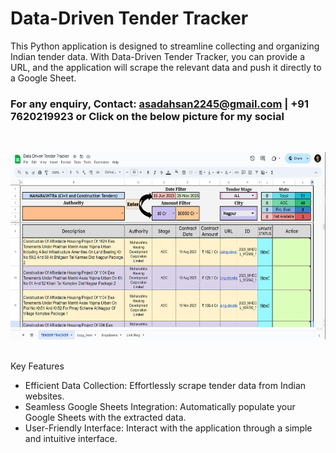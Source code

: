 # Data-Driven Tender Tracker

This Python application is designed to streamline collecting and organizing Indian tender data. With Data-Driven Tender Tracker, you can provide a URL, and the application will scrape the relevant data and push it directly to a Google Sheet.
### For any enquiry, Contact: asadahsan2245@gmail.com | +91 7620219923 or Click on the below picture for my social
<br/>
<p align="center">
<a href="https://www.linkedin.com/in/asad-21042001-ahsan/" target="_blank">
<img src="./static/images/Interactive Dashboard.png" width="600" height="300" alt="Simple and Intuitive Dashboard for Tender lead Storage and Access">
</a>
</p>
<br/>
Key Features

- Efficient Data Collection: Effortlessly scrape tender data from Indian websites.
- Seamless Google Sheets Integration: Automatically populate your Google Sheets with the extracted data.
- User-Friendly Interface: Interact with the application through a simple and intuitive interface.

